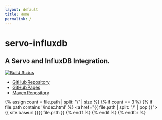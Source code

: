 ```yaml
---
layout: default
title: Home
permalink: /
---
```

# servo-influxdb

## A Servo and InfluxDB Integration.

[![Build Status](https://travis-ci.org/PolymathicCoder/servo-influxdb.svg?branch=master)](https://travis-ci.org/PolymathicCoder/servo-influxdb)

* [GitHub Repository](https://github.com/PolymathicCoder/servo-influxdb)
* [GitHub Pages](https://PolymathicCoder.github.io/servo-influxdb)
* [Maven Repository](https://raw.github.com/PolymathicCoder/servo-influxdbt/mvn-repo/)


{% assign count = file.path | split: "/" | size %}
{% if count == 3 %}
{% if file.path contains '/index.html' %}
<a href="{{ file.path | split: "/" | pop }}">{{ site.baseurl }}{{ file.path }}</a>
{% endif %}
{% endif %}
{% endfor %}

